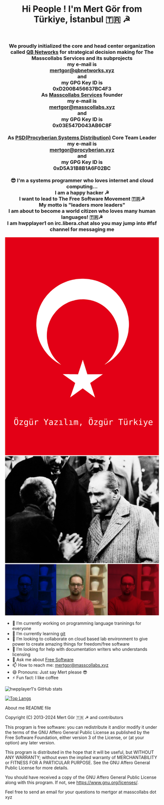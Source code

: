 <h1 align=center>Hi People ! I'm Mert Gör from Türkiye, İstanbul 🇹🇷 ☭ </h1>
<br>
<h3 align="center">We proudly initialized the core and head center organization called <a href="https://www.github.com/qbnetworks" target="_blank">QB Networks</a> for strategical decision making for The Masscollabs Services and its subprojects<br>my e-mail is <br><a href="mailto:mertgor@qbnetworks.xyz">mertgor@qbnetworks.xyz</a><br>and<br>my GPG Key ID is<br>0xD200B456637BC4F3<br> As <a href="https://www.github.com/masscollabs" target="_blank">Masscollabs Services</a> founder<br>my e-mail is <br><a href="mailto:mertgor@masscollabs.xyz">mertgor@masscollabs.xyz</a><br>and<br>my GPG Key ID is<br>0x03E547D043AB6C8F<br><br>As <a href="https://www.github.com/procyberian" target="_blank">PSD(Procyberian Systems Distribution)</a> Core Team Leader<br>my e-mail is<br><a href="mailto:mertgor@procyberian.xyz">mertgor@procyberian.xyz</a><br>and<br>my GPG Key ID is<br>0xD5A31B8B1A6F02BC<br><br>😎 I'm a systems programmer who loves internet and cloud computing... <br>I am a happy hacker ☭ <br>I want to lead to The Free Software Movement 🇹🇷☭ <br>My motto is "leaders more leaders"<br>I am about to become a world citizen who loves many human languages! 🇹🇷☭<br>I am hwpplayer1 on irc.libera.chat also you may jump into #fsf channel for messaging me
</h3>

![Özgür Yazılım, Özgür Türkiye](ozgurTurkiye.png)
![Mustafa Kemal Atatürk](politician-60629.jpg)
![Mert Gör](mertgor.red.white.blue.png)


- 🔭 I’m currently working on programming language traninings for everyone
- 🌱 I’m currently learning [git](https://github.com/git/git)
- 👯 I’m looking to collaborate on cloud based lab environment to give power to create amazing things for freedom/free software
- 🤔 I’m looking for help with documentation writers who understands licensing
- 💬 Ask me about [Free Software](https://www.gnu.org/philosophy/free-sw.en.html)
- 📫 How to reach me: mertgor@masscollabs.xyz
- 😄 Pronouns: Just say Mert please 😎
- ⚡ Fun fact: I like coffee 


![hwpplayer1's GitHub stats](https://github-readme-stats.vercel.app/api?username=hwpplayer1&theme=vue&show_icons=true)

[![Top Langs](https://github-readme-stats.vercel.app/api/top-langs/?username=hwpplayer1)](https://github.com/anuraghazra/github-readme-stats)

About me README file

Copyright (C) 2013-2024 Mert Gör 🇹🇷 ☭ and contributors

This program is free software: you can redistribute it and/or modify
it under the terms of the GNU Affero General Public License as published
by the Free Software Foundation, either version 3 of the License, or
(at your option) any later version.

This program is distributed in the hope that it will be useful,
but WITHOUT ANY WARRANTY; without even the implied warranty of
MERCHANTABILITY or FITNESS FOR A PARTICULAR PURPOSE.  See the
GNU Affero General Public License for more details.

You should have received a copy of the GNU Affero General Public License
along with this program.  If not, see <https://www.gnu.org/licenses/>.

Feel free to send an email for your questions to mertgor at masscollabs dot xyz

